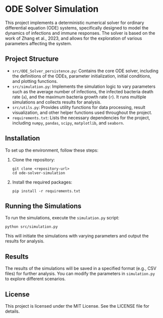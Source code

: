 # ODE Solver Simulation

This project implements a deterministic numerical solver for ordinary differential equation (ODE) systems, specifically designed to model the dynamics of infections and immune responses. The solver is based on the work of Zhang et al., 2023, and allows for the exploration of various parameters affecting the system.

## Project Structure

- `src/ODE_Solver_persistence.py`: Contains the core ODE solver, including the definitions of the ODEs, parameter initialization, initial conditions, and plotting functions.
- `src/simulation.py`: Implements the simulation logic to vary parameters such as the average number of infections, the infected bacteria death rate (`a`), and the maximum bacteria growth rate (`r`). It runs multiple simulations and collects results for analysis.
- `src/utils.py`: Provides utility functions for data processing, result visualization, and other helper functions used throughout the project.
- `requirements.txt`: Lists the necessary dependencies for the project, including `numpy`, `pandas`, `scipy`, `matplotlib`, and `seaborn`.

## Installation

To set up the environment, follow these steps:

1. Clone the repository:
   ```
   git clone <repository-url>
   cd ode-solver-simulation
   ```

2. Install the required packages:
   ```
   pip install -r requirements.txt
   ```

## Running the Simulations

To run the simulations, execute the `simulation.py` script:

```
python src/simulation.py
```

This will initiate the simulations with varying parameters and output the results for analysis.

## Results

The results of the simulations will be saved in a specified format (e.g., CSV files) for further analysis. You can modify the parameters in `simulation.py` to explore different scenarios.

## License

This project is licensed under the MIT License. See the LICENSE file for details.